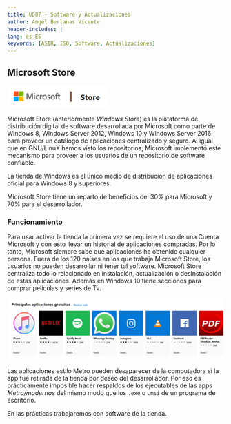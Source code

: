 ```yaml
---
title: UD07 - Software y Actualizaciones
author: Angel Berlanas Vicente
header-includes: |
lang: es-ES
keywords: [ASIR, ISO, Software, Actualizaciones]
---
```


## Microsoft Store

![Microsoft Store](WindowsMSI/store.png)

Microsoft Store (anteriormente _Windows Store_) es la plataforma de distribución digital de software desarrollada por Microsoft como parte de Windows 8, Windows Server 2012, Windows 10 y Windows Server 2016 para proveer un catálogo de aplicaciones centralizado y seguro. Al igual que en GNU/LinuX hemos visto los repositorios, Microsoft implementó este mecanismo para proveer a los usuarios de un repositorio de software confiable.

La tienda de Windows es el único medio de distribución de aplicaciones oficial para Windows 8 y superiores.

Microsoft Store tiene un reparto de beneficios del 30% para Microsoft y 70% para el desarrollador.

### Funcionamiento

Para usar activar la tienda la primera vez se requiere el uso de una Cuenta Microsoft y con esto llevar un historial de aplicaciones compradas. Por lo tanto, Microsoft siempre sabe qué aplicaciones ha obtenido cualquier persona. Fuera de los 120 países en los que trabaja Microsoft Store, los usuarios no pueden desarrollar ni tener tal software. Microsoft Store centraliza todo lo relacionado en instalación, actualización o desinstalación de estas aplicaciones. Además en Windows 10 tiene secciones para comprar películas y series de Tv.

![Microsoft Store](WindowsMSI/store02.png)

Las aplicaciones estilo Metro pueden desaparecer de la computadora si la app fue retirada de la tienda por deseo del desarrollador. Por eso es prácticamente imposible hacer respaldos de los ejecutables de las apps _Metro/modernas_ del mismo modo que los `.exe` o `.msi` de un programa de escritorio.

En las prácticas trabajaremos con software de la tienda.
